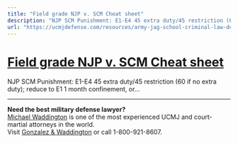 ```yaml
---
title: "Field grade NJP v. SCM Cheat sheet"
description: "NJP SCM Punishment: E1-E4 45 extra duty/45 restriction (60 if no extra duty); reduce to E1 1 month confinement, or..."
url: "https://ucmjdefense.com/resources/army-jag-school-criminal-law-deskbook-volume/military-justice-system-overview/field-grade-njp-v-scm-cheat-sheet.html"
---
```


# [Field grade NJP v. SCM Cheat sheet](https://ucmjdefense.com/resources/army-jag-school-criminal-law-deskbook-volume/military-justice-system-overview/field-grade-njp-v-scm-cheat-sheet.html)

NJP SCM Punishment: E1-E4 45 extra duty/45 restriction (60 if no extra duty); reduce to E1 1 month confinement, or...

---

**Need the best military defense lawyer?**  
[Michael Waddington](https://ucmjdefense.com/attorneys/michael-stewart-waddington-partner.html) is one of the most experienced UCMJ and court-martial attorneys in the world.  
Visit [Gonzalez & Waddington](https://ucmjdefense.com) or call 1-800-921-8607.
